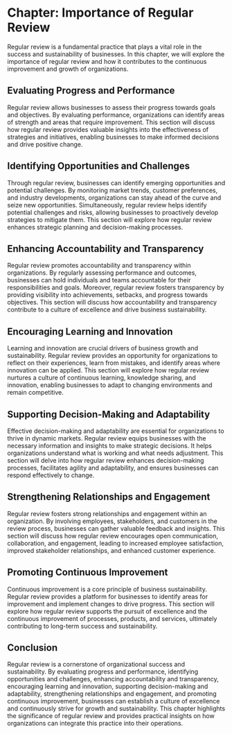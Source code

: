 Chapter: Importance of Regular Review
=====================================

Regular review is a fundamental practice that plays a vital role in the success and sustainability of businesses. In this chapter, we will explore the importance of regular review and how it contributes to the continuous improvement and growth of organizations.

Evaluating Progress and Performance
-----------------------------------

Regular review allows businesses to assess their progress towards goals and objectives. By evaluating performance, organizations can identify areas of strength and areas that require improvement. This section will discuss how regular review provides valuable insights into the effectiveness of strategies and initiatives, enabling businesses to make informed decisions and drive positive change.

Identifying Opportunities and Challenges
----------------------------------------

Through regular review, businesses can identify emerging opportunities and potential challenges. By monitoring market trends, customer preferences, and industry developments, organizations can stay ahead of the curve and seize new opportunities. Simultaneously, regular review helps identify potential challenges and risks, allowing businesses to proactively develop strategies to mitigate them. This section will explore how regular review enhances strategic planning and decision-making processes.

Enhancing Accountability and Transparency
-----------------------------------------

Regular review promotes accountability and transparency within organizations. By regularly assessing performance and outcomes, businesses can hold individuals and teams accountable for their responsibilities and goals. Moreover, regular review fosters transparency by providing visibility into achievements, setbacks, and progress towards objectives. This section will discuss how accountability and transparency contribute to a culture of excellence and drive business sustainability.

Encouraging Learning and Innovation
-----------------------------------

Learning and innovation are crucial drivers of business growth and sustainability. Regular review provides an opportunity for organizations to reflect on their experiences, learn from mistakes, and identify areas where innovation can be applied. This section will explore how regular review nurtures a culture of continuous learning, knowledge sharing, and innovation, enabling businesses to adapt to changing environments and remain competitive.

Supporting Decision-Making and Adaptability
-------------------------------------------

Effective decision-making and adaptability are essential for organizations to thrive in dynamic markets. Regular review equips businesses with the necessary information and insights to make strategic decisions. It helps organizations understand what is working and what needs adjustment. This section will delve into how regular review enhances decision-making processes, facilitates agility and adaptability, and ensures businesses can respond effectively to change.

Strengthening Relationships and Engagement
------------------------------------------

Regular review fosters strong relationships and engagement within an organization. By involving employees, stakeholders, and customers in the review process, businesses can gather valuable feedback and insights. This section will discuss how regular review encourages open communication, collaboration, and engagement, leading to increased employee satisfaction, improved stakeholder relationships, and enhanced customer experience.

Promoting Continuous Improvement
--------------------------------

Continuous improvement is a core principle of business sustainability. Regular review provides a platform for businesses to identify areas for improvement and implement changes to drive progress. This section will explore how regular review supports the pursuit of excellence and the continuous improvement of processes, products, and services, ultimately contributing to long-term success and sustainability.

Conclusion
----------

Regular review is a cornerstone of organizational success and sustainability. By evaluating progress and performance, identifying opportunities and challenges, enhancing accountability and transparency, encouraging learning and innovation, supporting decision-making and adaptability, strengthening relationships and engagement, and promoting continuous improvement, businesses can establish a culture of excellence and continuously strive for growth and sustainability. This chapter highlights the significance of regular review and provides practical insights on how organizations can integrate this practice into their operations.
